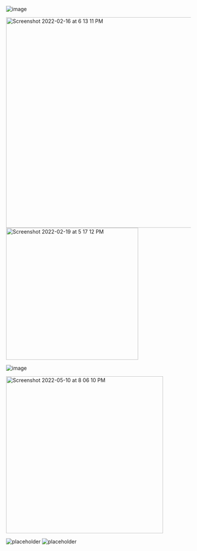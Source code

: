 

![image](https://user-images.githubusercontent.com/77092646/159104642-78136691-7a08-4c14-bf40-c2ac3428a6cf.png)

<img width="574" alt="Screenshot 2022-02-16 at 6 13 11 PM" src="https://user-images.githubusercontent.com/77092646/154266918-83575622-3fc9-4ee6-ad53-1dbf092e9b00.png">

<img width="360" alt="Screenshot 2022-02-19 at 5 17 12 PM" src="https://user-images.githubusercontent.com/77092646/154799461-31fd6930-552a-40d2-8aed-579322efef17.png">

![image](https://user-images.githubusercontent.com/77092646/158541581-197ec71d-9962-431c-8a48-3448c51c4a2e.png)


<img width="428" alt="Screenshot 2022-05-10 at 8 06 10 PM" src="https://user-images.githubusercontent.com/77092646/167654505-370d0878-cb40-48a8-85ca-b8294d121912.png">


![placeholder](https://user-images.githubusercontent.com/77092646/205445288-12e2b071-d064-4073-a7f1-6a6cbeab1be1.png)
![placeholder](https://user-images.githubusercontent.com/77092646/205445300-51586a1a-66c2-4184-9577-5c5d145d69e6.png)

